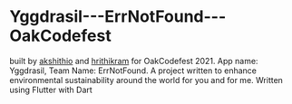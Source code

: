 # Yggdrasil---ErrNotFound---OakCodefest
built by [akshithio](https://github.com/akshithio) and [hrithikram](https://github.com/hrithikram) for OakCodefest 2021. 
App name: Yggdrasil, Team Name: ErrNotFound. 
A project written to enhance environmental sustainability around the world for you and for me. 
Written using Flutter with Dart

